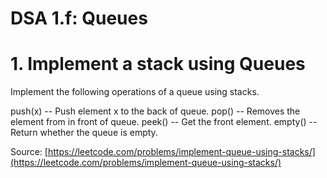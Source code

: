 # DSA 1.f: Queues

# 1. Implement a stack using Queues

Implement the following operations of a queue using stacks.

push(x) -- Push element x to the back of queue.
pop() -- Removes the element from in front of queue.
peek() -- Get the front element.
empty() -- Return whether the queue is empty.

Source: [https://leetcode.com/problems/implement-queue-using-stacks/](https://leetcode.com/problems/implement-queue-using-stacks/)
